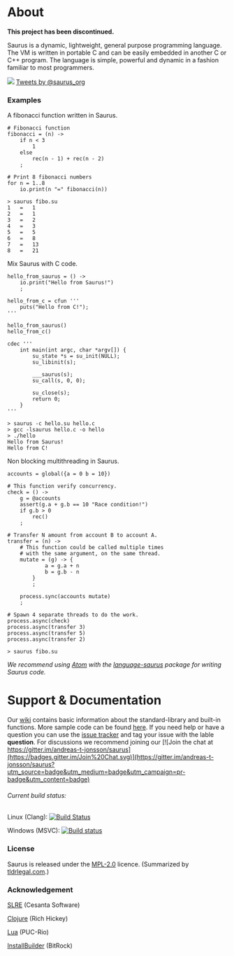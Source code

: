 # About

**This project has been discontinued.**

Saurus is a dynamic, lightweight, general purpose programming language. The VM is written in portable C and can be easily embedded in another C or C++ program. The language is simple, powerful and dynamic in a fashion familiar to most programmers.

![](https://raw.githubusercontent.com/andreas-t-jonsson/saurus/master/doc/saurus_logo_64.png) [Tweets by @saurus_org](https://twitter.com/saurus_org)

### Examples

A fibonacci function written in Saurus.

```saurus
# Fibonacci function
fibonacci = (n) ->
    if n < 3
        1
    else
        rec(n - 1) + rec(n - 2)
    ;

# Print 8 fibonacci numbers
for n = 1..8
    io.print(n "=" fibonacci(n))
```

```
> saurus fibo.su
1	=	1
2	=	1
3	=	2
4	=	3
5	=	5
6	=	8
7	=	13
8	=	21
```

Mix Saurus with C code.

```saurus
hello_from_saurus = () ->
    io.print("Hello from Saurus!")
    ;

hello_from_c = cfun '''
    puts("Hello from C!");
'''

hello_from_saurus()
hello_from_c()

cdec '''
    int main(int argc, char *argv[]) {
        su_state *s = su_init(NULL);
        su_libinit(s);

        ___saurus(s);
        su_call(s, 0, 0);

        su_close(s);
        return 0;
    }
'''
```

```
> saurus -c hello.su hello.c
> gcc -lsaurus hello.c -o hello
> ./hello
Hello from Saurus!
Hello from C!
```

Non blocking multithreading in Saurus.

```saurus
accounts = global({a = 0 b = 10})

# This function verify concurrency.
check = () ->
    g = @accounts
    assert(g.a + g.b == 10 "Race condition!")
    if g.b > 0
        rec()
    ;

# Transfer N amount from account B to account A.
transfer = (n) ->
    # This function could be called multiple times
    # with the same argument, on the same thread.
    mutate = (g) -> {
            a = g.a + n
            b = g.b - n
        }
        ;

    process.sync(accounts mutate)
    ;

# Spawn 4 separate threads to do the work.
process.async(check)
process.async(transfer 3)
process.async(transfer 5)
process.async(transfer 2)
```

```
> saurus fibo.su
```

*We recommend using [Atom](https://atom.io/) with the [language-saurus](https://atom.io/packages/language-saurus) package for writing Saurus code.*

# Support & Documentation
Our [wiki](https://github.com/andreas-t-jonsson/saurus/wiki) contains basic information about the standard-library and built-in functions. More sample code can be found [here](https://github.com/andreas-t-jonsson/saurus-samples). If you need help or have a question you can use the [issue tracker](https://github.com/andreas-t-jonsson/saurus/issues) and tag your issue with the lable **question**. For discussions we recommend joining our [![Join the chat at https://gitter.im/andreas-t-jonsson/saurus](https://badges.gitter.im/Join%20Chat.svg)](https://gitter.im/andreas-t-jonsson/saurus?utm_source=badge&utm_medium=badge&utm_campaign=pr-badge&utm_content=badge)

###### Current build status:

Linux (Clang): [![Build Status](https://travis-ci.org/andreas-t-jonsson/saurus.svg?branch=master)](https://travis-ci.org/andreas-t-jonsson/saurus)

Windows (MSVC): [![Build status](https://ci.appveyor.com/api/projects/status/k4gb3qymp0jl7j6f/branch/master?svg=true)](https://ci.appveyor.com/project/andreas-t-jonsson/saurus/branch/master)

### License

Saurus is released under the [MPL-2.0](http://mozilla.org/MPL/2.0/) licence. (Summarized by [tldrlegal.com](https://tldrlegal.com/license/mozilla-public-license-2.0-%28mpl-2%29).)

### Acknowledgement

[SLRE](https://github.com/cesanta/slre) (Cesanta Software)

[Clojure](http://clojure.org/) (Rich Hickey)

[Lua](http://www.lua.org/) (PUC-Rio)

[InstallBuilder](http://installbuilder.bitrock.com/) (BitRock)
